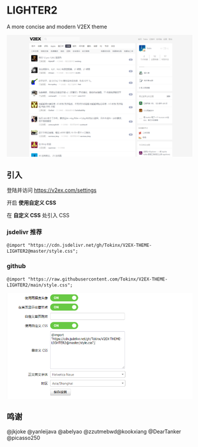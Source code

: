 # LIGHTER2

A more concise and modern V2EX theme

![theme](./static/v2ex-theme.png)

## 引入

登陆并访问 https://v2ex.com/settings

开启 **使用自定义 CSS**

在 **自定义 CSS** 处引入 CSS

### jsdelivr 推荐

```
@import "https://cdn.jsdelivr.net/gh/Tokinx/V2EX-THEME-LIGHTER2@master/style.css";
```

### github

```
@import "https://raw.githubusercontent.com/Tokinx/V2EX-THEME-LIGHTER2/main/style.css";
```

![setting](./static/setting.png)

## 鸣谢

@jkjoke @yanleijava @abelyao @zzutmebwd@kookxiang @DearTanker @picasso250

